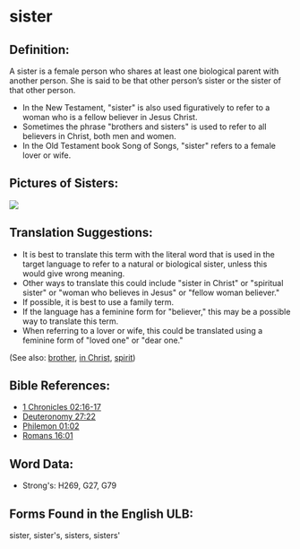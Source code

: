 # sister

## Definition:

A sister is a female person who shares at least one biological parent with another person. She is said to be that other person’s sister or the sister of that other person.

* In the New Testament, "sister" is also used figuratively to refer to a woman who is a fellow believer in Jesus Christ.
* Sometimes the phrase "brothers and sisters" is used to refer to all believers in Christ, both men and women.
* In the Old Testament book Song of Songs, "sister" refers to a female lover or wife.

## Pictures of Sisters:

<a href="https://content.bibletranslationtools.org/WycliffeAssociates/en_tw/raw/branch/master/PNGs/s/Sisters.png"><img src="https://content.bibletranslationtools.org/WycliffeAssociates/en_tw/raw/branch/master/PNGs/s/Sisters.png" ></a>

## Translation Suggestions:

* It is best to translate this term with the literal word that is used in the target language to refer to a natural or biological sister, unless this would give wrong meaning.
* Other ways to translate this could include "sister in Christ" or "spiritual sister" or "woman who believes in Jesus" or "fellow woman believer."
* If possible, it is best to use a family term.
* If the language has a feminine form for "believer," this may be a possible way to translate this term.
* When referring to a lover or wife, this could be translated using a feminine form of "loved one" or "dear one."

(See also: [brother](../kt/brother.md), [in Christ](../kt/inchrist.md), [spirit](../kt/spirit.md))

## Bible References:

* [1 Chronicles 02:16-17](rc://en/tn/help/1ch/02/16)
* [Deuteronomy 27:22](rc://en/tn/help/deu/27/22)
* [Philemon 01:02](rc://en/tn/help/phm/01/02)
* [Romans 16:01](rc://en/tn/help/rom/16/01)

## Word Data:

* Strong's: H269,  G27, G79

## Forms Found in the English ULB:

sister, sister's, sisters, sisters'
